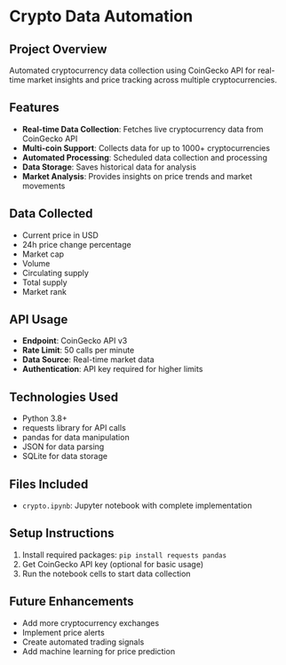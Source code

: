 # Crypto Data Automation

## Project Overview
Automated cryptocurrency data collection using CoinGecko API for real-time market insights and price tracking across multiple cryptocurrencies.

## Features
- **Real-time Data Collection**: Fetches live cryptocurrency data from CoinGecko API
- **Multi-coin Support**: Collects data for up to 1000+ cryptocurrencies
- **Automated Processing**: Scheduled data collection and processing
- **Data Storage**: Saves historical data for analysis
- **Market Analysis**: Provides insights on price trends and market movements

## Data Collected
- Current price in USD
- 24h price change percentage
- Market cap
- Volume
- Circulating supply
- Total supply
- Market rank

## API Usage
- **Endpoint**: CoinGecko API v3
- **Rate Limit**: 50 calls per minute
- **Data Source**: Real-time market data
- **Authentication**: API key required for higher limits

## Technologies Used
- Python 3.8+
- requests library for API calls
- pandas for data manipulation
- JSON for data parsing
- SQLite for data storage

## Files Included
- `crypto.ipynb`: Jupyter notebook with complete implementation

## Setup Instructions
1. Install required packages: `pip install requests pandas`
2. Get CoinGecko API key (optional for basic usage)
3. Run the notebook cells to start data collection

## Future Enhancements
- Add more cryptocurrency exchanges
- Implement price alerts
- Create automated trading signals
- Add machine learning for price prediction
